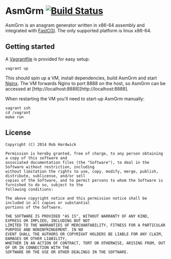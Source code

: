 # AsmGrm [![Build Status](https://travis-ci.org/robhardwick/asmgrm.png?branch=master)](https://travis-ci.org/robhardwick/asmgrm)

AsmGrm is an anagram generator written in x86-64 assembly and integrated with [FastCGI][1]. The only supported platform is linux x86-64.

## Getting started

A [Vagrantfile][2] is provided for easy setup:

    vagrant up

This should spin up a VM, install dependencies, build AsmGrm and start [Nginx][3]. The VM forwards Nginx to port 8888 on the host, so AsmGrm can be accessed at [http://localhost:8888][http://localhost:8888].

When restarting the VM you'll need to start-up AsmGrm manually:

    vagrant ssh
    cd /vagrant
    make run

## License

    Copyright (C) 2014 Rob Hardwick

    Permission is hereby granted, free of charge, to any person obtaining a copy of this software and
    associated documentation files (the "Software"), to deal in the Software without restriction, including
    without limitation the rights to use, copy, modify, merge, publish, distribute, sublicense, and/or sell
    copies of the Software, and to permit persons to whom the Software is furnished to do so, subject to the
    following conditions:

    The above copyright notice and this permission notice shall be included in all copies or substantial
    portions of the Software.

    THE SOFTWARE IS PROVIDED "AS IS", WITHOUT WARRANTY OF ANY KIND, EXPRESS OR IMPLIED, INCLUDING BUT NOT
    LIMITED TO THE WARRANTIES OF MERCHANTABILITY, FITNESS FOR A PARTICULAR PURPOSE AND NONINFRINGEMENT. IN NO
    EVENT SHALL THE AUTHORS OR COPYRIGHT HOLDERS BE LIABLE FOR ANY CLAIM, DAMAGES OR OTHER LIABILITY,
    WHETHER IN AN ACTION OF CONTRACT, TORT OR OTHERWISE, ARISING FROM, OUT OF OR IN CONNECTION WITH THE
    SOFTWARE OR THE USE OR OTHER DEALINGS IN THE SOFTWARE.

[1]: http://www.fastcgi.com
[2]: http://www.vagrantup.com
[3]: http://nginx.org
